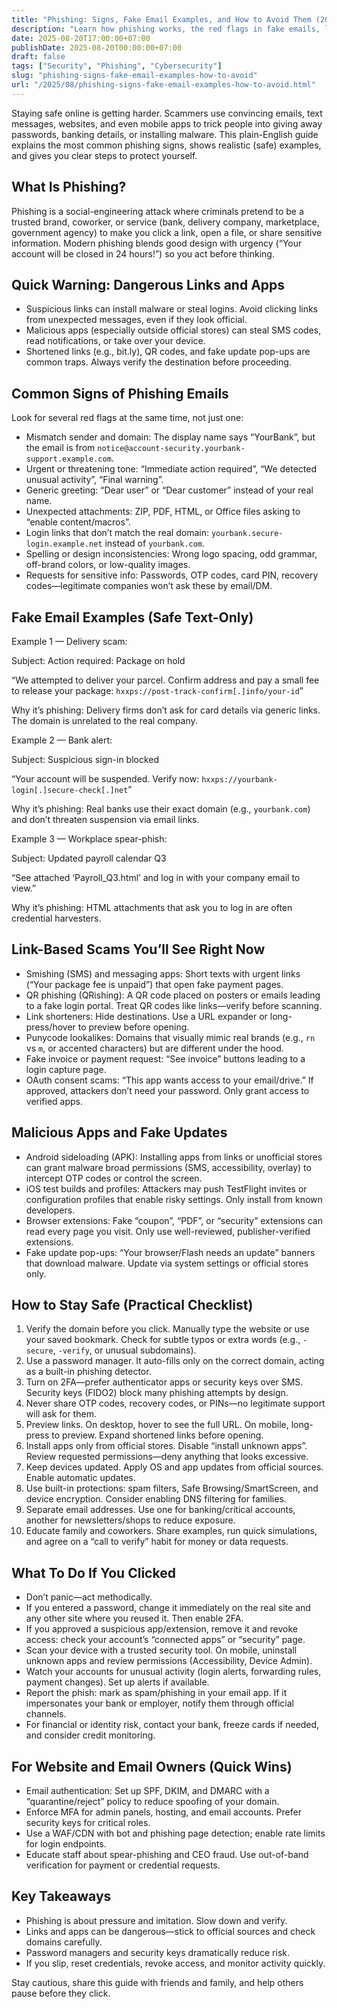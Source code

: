 ```yaml
---
title: "Phishing: Signs, Fake Email Examples, and How to Avoid Them (2025 Guide)"
description: "Learn how phishing works, the red flags in fake emails, links, and malicious apps, plus step-by-step ways to stay safe and what to do if you clicked."
date: 2025-08-20T17:00:00+07:00
publishDate: 2025-08-20T00:00:00+07:00
draft: false
tags: ["Security", "Phishing", "Cybersecurity"]
slug: "phishing-signs-fake-email-examples-how-to-avoid"
url: "/2025/08/phishing-signs-fake-email-examples-how-to-avoid.html"
---
```


Staying safe online is getting harder. Scammers use convincing emails, text messages, websites, and even mobile apps to trick people into giving away passwords, banking details, or installing malware. This plain-English guide explains the most common phishing signs, shows realistic (safe) examples, and gives you clear steps to protect yourself.

## What Is Phishing?

Phishing is a social-engineering attack where criminals pretend to be a trusted brand, coworker, or service (bank, delivery company, marketplace, government agency) to make you click a link, open a file, or share sensitive information. Modern phishing blends good design with urgency (“Your account will be closed in 24 hours!”) so you act before thinking.

## Quick Warning: Dangerous Links and Apps

- Suspicious links can install malware or steal logins. Avoid clicking links from unexpected messages, even if they look official.
- Malicious apps (especially outside official stores) can steal SMS codes, read notifications, or take over your device.
- Shortened links (e.g., bit.ly), QR codes, and fake update pop-ups are common traps. Always verify the destination before proceeding.

## Common Signs of Phishing Emails

Look for several red flags at the same time, not just one:

- Mismatch sender and domain: The display name says “YourBank”, but the email is from `notice@account-security.yourbank-support.example.com`.
- Urgent or threatening tone: “Immediate action required”, “We detected unusual activity”, “Final warning”.
- Generic greeting: “Dear user” or “Dear customer” instead of your real name.
- Unexpected attachments: ZIP, PDF, HTML, or Office files asking to “enable content/macros”.
- Login links that don’t match the real domain: `yourbank.secure-login.example.net` instead of `yourbank.com`.
- Spelling or design inconsistencies: Wrong logo spacing, odd grammar, off-brand colors, or low-quality images.
- Requests for sensitive info: Passwords, OTP codes, card PIN, recovery codes—legitimate companies won’t ask these by email/DM.

## Fake Email Examples (Safe Text-Only)

Example 1 — Delivery scam:

Subject: Action required: Package on hold

“We attempted to deliver your parcel. Confirm address and pay a small fee to release your package: `hxxps://post-track-confirm[.]info/your-id`”

Why it’s phishing: Delivery firms don’t ask for card details via generic links. The domain is unrelated to the real company.

Example 2 — Bank alert:

Subject: Suspicious sign-in blocked

“Your account will be suspended. Verify now: `hxxps://yourbank-login[.]secure-check[.]net`”

Why it’s phishing: Real banks use their exact domain (e.g., `yourbank.com`) and don’t threaten suspension via email links.

Example 3 — Workplace spear-phish:

Subject: Updated payroll calendar Q3

“See attached ‘Payroll_Q3.html’ and log in with your company email to view.”

Why it’s phishing: HTML attachments that ask you to log in are often credential harvesters.

## Link-Based Scams You’ll See Right Now

- Smishing (SMS) and messaging apps: Short texts with urgent links (“Your package fee is unpaid”) that open fake payment pages.
- QR phishing (QRishing): A QR code placed on posters or emails leading to a fake login portal. Treat QR codes like links—verify before scanning.
- Link shorteners: Hide destinations. Use a URL expander or long-press/hover to preview before opening.
- Punycode lookalikes: Domains that visually mimic real brands (e.g., `rn` vs `m`, or accented characters) but are different under the hood.
- Fake invoice or payment request: “See invoice” buttons leading to a login capture page.
- OAuth consent scams: “This app wants access to your email/drive.” If approved, attackers don’t need your password. Only grant access to verified apps.

## Malicious Apps and Fake Updates

- Android sideloading (APK): Installing apps from links or unofficial stores can grant malware broad permissions (SMS, accessibility, overlay) to intercept OTP codes or control the screen.
- iOS test builds and profiles: Attackers may push TestFlight invites or configuration profiles that enable risky settings. Only install from known developers.
- Browser extensions: Fake “coupon”, “PDF”, or “security” extensions can read every page you visit. Only use well-reviewed, publisher-verified extensions.
- Fake update pop-ups: “Your browser/Flash needs an update” banners that download malware. Update via system settings or official stores only.

## How to Stay Safe (Practical Checklist)

1) Verify the domain before you click. Manually type the website or use your saved bookmark. Check for subtle typos or extra words (e.g., `-secure`, `-verify`, or unusual subdomains).
2) Use a password manager. It auto-fills only on the correct domain, acting as a built-in phishing detector.
3) Turn on 2FA—prefer authenticator apps or security keys over SMS. Security keys (FIDO2) block many phishing attempts by design.
4) Never share OTP codes, recovery codes, or PINs—no legitimate support will ask for them.
5) Preview links. On desktop, hover to see the full URL. On mobile, long-press to preview. Expand shortened links before opening.
6) Install apps only from official stores. Disable “install unknown apps”. Review requested permissions—deny anything that looks excessive.
7) Keep devices updated. Apply OS and app updates from official sources. Enable automatic updates.
8) Use built-in protections: spam filters, Safe Browsing/SmartScreen, and device encryption. Consider enabling DNS filtering for families.
9) Separate email addresses. Use one for banking/critical accounts, another for newsletters/shops to reduce exposure.
10) Educate family and coworkers. Share examples, run quick simulations, and agree on a “call to verify” habit for money or data requests.

## What To Do If You Clicked

- Don’t panic—act methodically.
- If you entered a password, change it immediately on the real site and any other site where you reused it. Then enable 2FA.
- If you approved a suspicious app/extension, remove it and revoke access: check your account’s “connected apps” or “security” page.
- Scan your device with a trusted security tool. On mobile, uninstall unknown apps and review permissions (Accessibility, Device Admin).
- Watch your accounts for unusual activity (login alerts, forwarding rules, payment changes). Set up alerts if available.
- Report the phish: mark as spam/phishing in your email app. If it impersonates your bank or employer, notify them through official channels.
- For financial or identity risk, contact your bank, freeze cards if needed, and consider credit monitoring.

## For Website and Email Owners (Quick Wins)

- Email authentication: Set up SPF, DKIM, and DMARC with a “quarantine/reject” policy to reduce spoofing of your domain.
- Enforce MFA for admin panels, hosting, and email accounts. Prefer security keys for critical roles.
- Use a WAF/CDN with bot and phishing page detection; enable rate limits for login endpoints.
- Educate staff about spear-phishing and CEO fraud. Use out-of-band verification for payment or credential requests.

## Key Takeaways

- Phishing is about pressure and imitation. Slow down and verify.
- Links and apps can be dangerous—stick to official sources and check domains carefully.
- Password managers and security keys dramatically reduce risk.
- If you slip, reset credentials, revoke access, and monitor activity quickly.

Stay cautious, share this guide with friends and family, and help others pause before they click.
